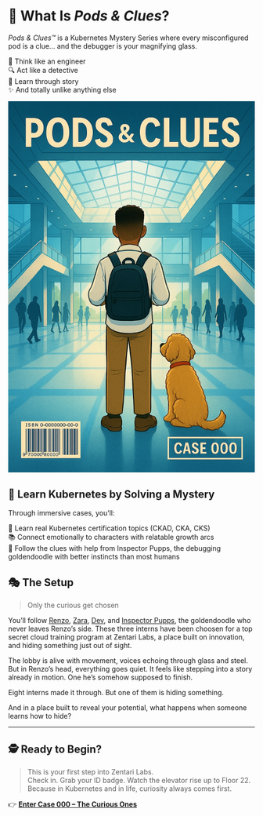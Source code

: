 # 🧩 What Is *Pods & Clues*?

*Pods & Clues™* is a Kubernetes Mystery Series where every misconfigured pod is a clue… and the debugger is your magnifying glass.

🧠 Think like an engineer  
🔍 Act like a detective  
💬 Learn through story  
✨ And totally unlike anything else 

![Pods and Clues Cover Art](assets/homepage/pods-and-clues-case-000-cover.jpg)

## 🚀 Learn Kubernetes by Solving a Mystery

Through immersive cases, you’ll:

🧠 Learn real Kubernetes certification topics (CKAD, CKA, CKS)  
📚 Connect emotionally to characters with relatable growth arcs  
🐾 Follow the clues with help from Inspector Pupps, the debugging goldendoodle with better instincts than most humans

## 🎭 The Setup

> Only the curious get chosen

You’ll follow [Renzo](characters/renzo.md), [Zara](characters/zara.md), [Dev](characters/dev.md), and [Inspector Pupps](characters/pupps.md), the goldendoodle who never leaves Renzo’s side. These three interns have been choosen for a top secret cloud training program at Zentari Labs, a place built on innovation, and hiding something just out of sight.

The lobby is alive with movement, voices echoing through glass and steel. But in Renzo’s head, everything goes quiet.
It feels like stepping into a story already in motion. One he’s somehow supposed to finish.

Eight interns made it through.
But one of them is hiding something.

And in a place built to reveal your potential, what happens when someone learns how to hide?

---

## 🕵️ Ready to Begin?

> This is your first step into Zentari Labs.  
> Check in. Grab your ID badge. Watch the elevator rise up to Floor 22.  
> Because in Kubernetes and in life, curiosity always comes first.

👉 [**Enter Case 000 – The Curious Ones**](cases/case-000.md)